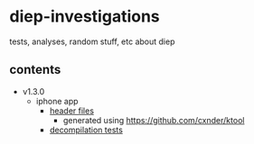 # diep-investigations
tests, analyses, random stuff, etc about diep

## contents
- v1.3.0
  - iphone app
    - [header files](v1.3.0/iphone/headers)                 
      - generated using https://github.com/cxnder/ktool
    - [decompilation tests](v1.3.0/iphone/decompiled)